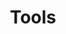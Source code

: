 ---
# Accomplishments widget.
widget: "howto"  # Widget name:  common, howto perspective, reading, cd-with-jenkins-and-docker  etc
headless: true  # This file represents a page section.
active: true  # Activate this widget? true/false
weight: 4 # Order that this section will appear.
title: "Tools"
subtitle: ""

# Date format
date_format: "Jan 2006"

# Accomplishments.
#   Add/remove as many `[[item]]` blocks below as you like.
#   `title`, `organization` and `date_start` are the required parameters.
#   Leave other parameters empty if not required.
#   Begin/end multi-line descriptions with 3 quotes `"""`.
item:
smallItem: 
 - title: "XebiaLabs - Enterprise DevOps Platform"
   summary: "xebialabs.com"
   linkText: ""
   linkUrl: "https://xebialabs.com/products/"
   openNewWindow: 
   image: "https://res.cloudinary.com/agile-seo/image/fetch/w_62,dpr_1.0,d_blank_am8gzx.png/https%3A%2F%2Flogo.clearbit.com%2Fxebialabs.com%3Fsize%3D250" 
 - title: "Enterprise DevOps - Micro Focus"
   summary: "microfocus.com"
   linkText: ""
   linkUrl: "https://www.microfocus.com/en-us/trend/enterprise-devops"
   openNewWindow: 
   image: "https://res.cloudinary.com/agile-seo/image/fetch/w_62,dpr_1.0,d_blank_am8gzx.png/https%3A%2F%2Flogo.clearbit.com%2Fmicrofocus.com%3Fsize%3D250" 
 - title: "VersionOne Continuum Enterprise DevOps Platform"
   summary: "versionone.com"
   linkText: ""
   linkUrl: "https://www.versionone.com/product/continuum/devops/features/"
   openNewWindow: 
   image: "https://res.cloudinary.com/agile-seo/image/fetch/w_62,dpr_1.0,d_blank_am8gzx.png/https%3A%2F%2Flogo.clearbit.com%2Fversionone.com%3Fsize%3D250" 
 - title: "Cloud Management for Enterprise DevOps - Scalr"
   summary: "scalr.com"
   linkText: ""
   linkUrl: "https://www.scalr.com/devops"
   openNewWindow: 
   image: "https://res.cloudinary.com/agile-seo/image/fetch/w_62,dpr_1.0,d_blank_am8gzx.png/https%3A%2F%2Flogo.clearbit.com%2Fscalr.com%3Fsize%3D250" 
---